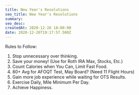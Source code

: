 ```yaml
---
title: New Year's Resolutions
seo_title: New Year's Resolutions
summary: 
seo_desc: 
createdAt: 2020-12-26 18:00:00
date: 2020-12-26T19:17:57.500Z
---
```

Rules to Follow:

1. Stop unnecessary over thinking.
2. Save your money! (Use for Roth IRA Max, Stocks, Etc.)
3. Count Calories when You Can, Limit Fast Food.
4. 80+ Avg for AFOQT Test, May Board? (Need 11 Flight Hours)
5. Gain more job experience while waiting for OTS Results.
6. Exercise Daily, Mile Minimum Per Day.
7. Achieve Happiness.

